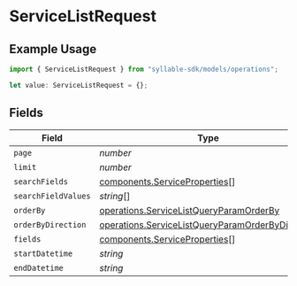 # ServiceListRequest

## Example Usage

```typescript
import { ServiceListRequest } from "syllable-sdk/models/operations";

let value: ServiceListRequest = {};
```

## Fields

| Field                                                                                                                | Type                                                                                                                 | Required                                                                                                             | Description                                                                                                          |
| -------------------------------------------------------------------------------------------------------------------- | -------------------------------------------------------------------------------------------------------------------- | -------------------------------------------------------------------------------------------------------------------- | -------------------------------------------------------------------------------------------------------------------- |
| `page`                                                                                                               | *number*                                                                                                             | :heavy_minus_sign:                                                                                                   | N/A                                                                                                                  |
| `limit`                                                                                                              | *number*                                                                                                             | :heavy_minus_sign:                                                                                                   | N/A                                                                                                                  |
| `searchFields`                                                                                                       | [components.ServiceProperties](../../models/components/serviceproperties.md)[]                                       | :heavy_minus_sign:                                                                                                   | N/A                                                                                                                  |
| `searchFieldValues`                                                                                                  | *string*[]                                                                                                           | :heavy_minus_sign:                                                                                                   | N/A                                                                                                                  |
| `orderBy`                                                                                                            | [operations.ServiceListQueryParamOrderBy](../../models/operations/servicelistqueryparamorderby.md)                   | :heavy_minus_sign:                                                                                                   | N/A                                                                                                                  |
| `orderByDirection`                                                                                                   | [operations.ServiceListQueryParamOrderByDirection](../../models/operations/servicelistqueryparamorderbydirection.md) | :heavy_minus_sign:                                                                                                   | N/A                                                                                                                  |
| `fields`                                                                                                             | [components.ServiceProperties](../../models/components/serviceproperties.md)[]                                       | :heavy_minus_sign:                                                                                                   | N/A                                                                                                                  |
| `startDatetime`                                                                                                      | *string*                                                                                                             | :heavy_minus_sign:                                                                                                   | N/A                                                                                                                  |
| `endDatetime`                                                                                                        | *string*                                                                                                             | :heavy_minus_sign:                                                                                                   | N/A                                                                                                                  |